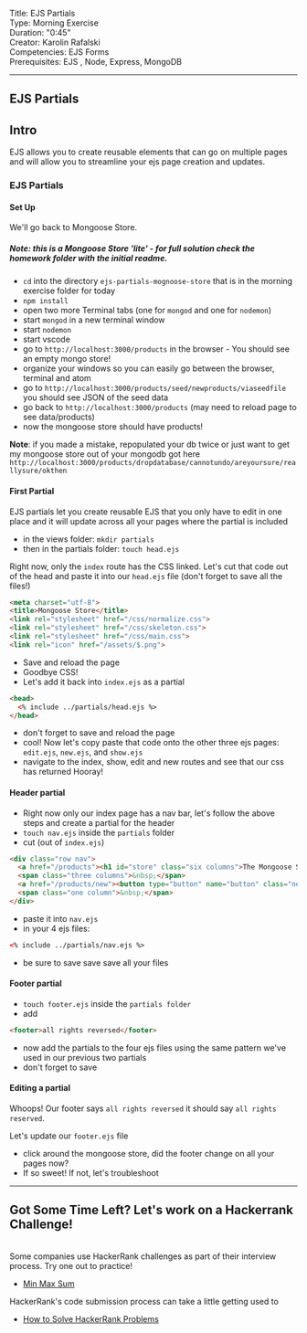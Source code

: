 
Title: EJS Partials  <br>
Type: Morning Exercise<br>
Duration: "0:45"<br>
Creator: Karolin Rafalski<br>
Competencies: EJS Forms <br>
Prerequisites: EJS , Node, Express, MongoDB<br>

---

## EJS Partials

## Intro
EJS allows you to create reusable elements that can go on multiple pages and will allow you to streamline your ejs page creation and updates.

### EJS Partials

#### Set Up

We'll go back to Mongoose Store.
##### Note: this is a Mongoose Store 'lite' - for full solution check the homework folder with the initial readme.

-  `cd` into the directory `ejs-partials-mognoose-store` that is in the morning exercise folder for today
- `npm install`
- open two more Terminal tabs (one for `mongod` and one for `nodemon`)
- start `mongod` in a new terminal window
- start `nodemon`
- start vscode
- go to `http://localhost:3000/products` in the browser - You should see an empty mongo store!
- organize your windows so you can easily go between the browser, terminal and atom
- go to `http://localhost:3000/products/seed/newproducts/viaseedfile` you should see JSON of the seed data
- go back to `http://localhost:3000/products` (may need to reload page to see data/products)
- now the mongoose store should have products!

**Note**: if you made a mistake, repopulated your db twice or just want to get my mongoose store out of your mongodb got here `http://localhost:3000/products/dropdatabase/cannotundo/areyoursure/reallysure/okthen`

#### First Partial

EJS partials let you create reusable EJS that you only have to edit in one place and it will update across all your pages where the partial is included

- in the views folder: `mkdir partials`
- then in the partials folder: `touch head.ejs`

Right now, only the `index` route has the CSS linked. Let's cut that code out of the head and paste it into our `head.ejs` file (don't forget to save all the files!)
```html
<meta charset="utf-8">
<title>Mongoose Store</title>
<link rel="stylesheet" href="/css/normalize.css">
<link rel="stylesheet" href="/css/skeleton.css">
<link rel="stylesheet" href="/css/main.css">
<link rel="icon" href="/assets/$.png">
```

- Save and reload the page
- Goodbye CSS!
- Let's add it back into `index.ejs` as a partial

```html
<head>
  <% include ../partials/head.ejs %>
</head>
```
- don't forget to save and reload the page
- cool! Now let's copy paste that code onto the other three ejs pages: `edit.ejs`, `new.ejs`, and `show.ejs`
- navigate to the index, show, edit and new routes and see that our css has returned Hooray!


#### Header partial
- Right now only our index page has a nav bar, let's follow the above steps and create a partial for the header
- `touch nav.ejs` inside the `partials` folder
- cut (out of `index.ejs`)

```html
<div class="row nav">
  <a href="/products"><h1 id="store" class="six columns">The Mongoose Store</h1></a>
  <span class="three columns">&nbsp;</span>
  <a href="/products/new"><button type="button" name="button" class="new-product three columns">New Product</button></a>
  <span class="one column">&nbsp;</span>
</div>
```

- paste it into `nav.ejs`
- in your 4 ejs files:
```html
<% include ../partials/nav.ejs %>
```
- be sure to save save save all your files

#### Footer partial
- `touch footer.ejs` inside the `partials folder`
- add
```html
<footer>all rights reversed</footer>
```
- now add the partials to the four ejs files using the same pattern we've used in our previous two partials
- don't forget to save

#### Editing a partial
Whoops! Our footer says `all rights reversed` it should say `all rights reserved`.

Let's update our `footer.ejs` file
- click around the mongoose store, did the footer change on all your pages now?
- If so sweet! If not, let's troubleshoot

<hr>

## Got Some Time Left? Let's work on a Hackerrank Challenge!
<br>
Some companies use HackerRank challenges as part of their interview process. Try one out to practice!

- [Min Max Sum](https://www.hackerrank.com/challenges/mini-max-sum/problem)

HackerRank's code submission process can take a little getting used to

- [How to Solve HackerRank Problems](https://www.hackerrank.com/domains/algorithms/warmup)
